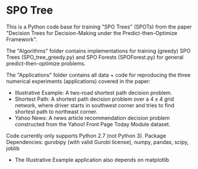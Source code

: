# SPO Tree

This is a Python code base for training "SPO Trees" (SPOTs) from the paper "Decision Trees for Decision-Making under the Predict-then-Optimize Framework".

The "Algorithms" folder contains implementations for training (greedy) SPO Trees (SPO_tree_greedy.py) and SPO Forests (SPOForest.py) for general predict-then-optimize problems.

The "Applications" folder contains all data + code for reproducing the three numerical experiments (applications) covered in the paper:
* Illustrative Example: A two-road shortest path decision problem.
* Shortest Path: A shortest path decision problem over a 4 x 4 grid network, where driver starts in
southwest corner and tries to find shortest path to northeast corner.
* Yahoo News: A news article recommendation decision problem constructed from the Yahoo! Front Page Today Module dataset.

Code currently only supports Python 2.7 (not Python 3).
Package Dependencies: gurobipy (with valid Gurobi license), numpy, pandas, scipy, joblib
* The Illustrative Example application also depends on matplotlib

